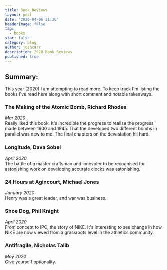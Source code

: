 ```yaml
---
title: Book Reviews
layout: post
date: '2020-04-06 21:30'
headerImage: false
tag:
  - books
star: false
category: blog
author: joshcarr
description: 2020 Book Reviews
published: true
---
```


## Summary:

This year (2020) I am attempting to read more. To keep track I'm listing the books I've read here along with short comment and notable takeaways.

### The Making of the Atomic Bomb, Richard Rhodes
*Mar 2020*  
Really liked this book. It's incredible the progress to realise the progress made between 1900 and 1945. That the developed two different bombs in parallel was new to me. The final chapters on the devastation hit hard.

### Longitude, Dava Sobel
*April 2020*  
The battle of a master craftsman and innovater to be recognised for astonishing work on developing accurate clocks was astonishing. 

### 24 Hours at Agincourt, Michael Jones
*January 2020*  
Henry was a great leader, and war was business.

### Shoe Dog, Phil Knight
*April 2020*  
From concept to IPO, the story of NIKE. It's interesting to see change in how NIKE are now viewed from a grassroots level in the athletics community. 

### Antifragile, Nicholas Talib
*May 2020*  
Give yourself optionality.


